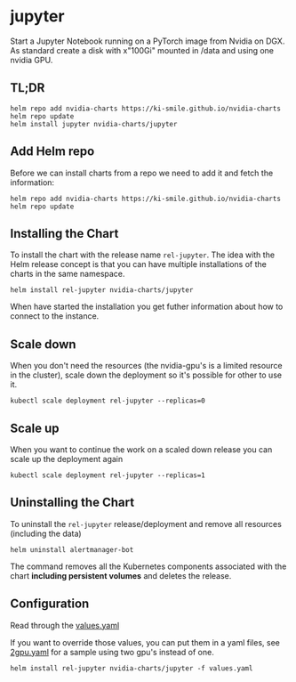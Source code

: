 # jupyter

Start a Jupyter Notebook running on a PyTorch image from Nvidia on DGX.
As standard create a disk with x"100Gi" mounted in /data and using one nvidia GPU.

## TL;DR

```console
helm repo add nvidia-charts https://ki-smile.github.io/nvidia-charts
helm repo update
helm install jupyter nvidia-charts/jupyter
```

## Add Helm repo

Before we can install charts from a repo we need to add it and fetch the information:

```console
helm repo add nvidia-charts https://ki-smile.github.io/nvidia-charts
helm repo update
```

## Installing the Chart

To install the chart with the release name `rel-jupyter`. The idea with the Helm release concept is that you can have multiple installations of the charts in the same namespace.

```console
helm install rel-jupyter nvidia-charts/jupyter
```

When have started the installation you get futher information about how to connect to the instance.

## Scale down

When you don't need the resources (the nvidia-gpu's is a limited resource in the cluster), scale down the deployment so it's possible for other to use it.

```console
kubectl scale deployment rel-jupyter --replicas=0
```

## Scale up

When you want to continue the work on a scaled down release you can scale up the deployment again

```console
kubectl scale deployment rel-jupyter --replicas=1
```

## Uninstalling the Chart

To uninstall the `rel-jupyter` release/deployment and remove all resources (including the data)

```console
helm uninstall alertmanager-bot
```

The command removes all the Kubernetes components associated with the chart **including persistent volumes** and deletes the release.

## Configuration

Read through the [values.yaml](./values.yaml)

If you want to override those values, you can put them in a yaml files, see [2gpu.yaml](./2gpu.yaml) for a sample using two gpu's instead of one.

```console
helm install rel-jupyter nvidia-charts/jupyter -f values.yaml
```
